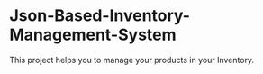 # Json-Based-Inventory-Management-System
This project helps you to manage your products in your Inventory.
